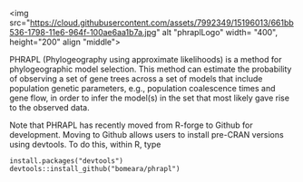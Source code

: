 <img src="https://cloud.githubusercontent.com/assets/7992349/15196013/661bb536-1798-11e6-964f-100ae6aa1b7a.jpg" alt "phraplLogo" width= "400", height="200" align "middle">

PHRAPL (Phylogeography using approximate likelihoods) is a method for phylogeographic model selection. This method can estimate the probability of observing a set of gene trees across a set of models that include population genetic parameters, e.g., population coalescence times and gene flow, in order to infer the model(s) in the set that most likely gave rise to the observed data.

Note that PHRAPL has recently moved from R-forge to Github for development. Moving to Github allows users to install pre-CRAN versions using devtools. To do this, within R, type

````
install.packages("devtools")
devtools::install_github("bomeara/phrapl")
````

